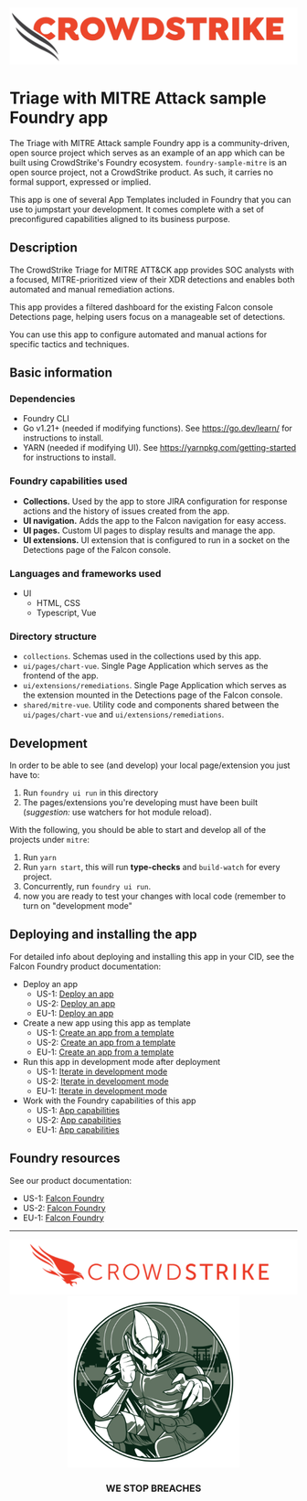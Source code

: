 ![CrowdStrike Falcon](/docs/asset/cs-logo.png?raw=true)

# Triage with MITRE Attack sample Foundry app

The Triage with MITRE Attack sample Foundry app is a community-driven, open source project which serves as an example of an app which can be built using CrowdStrike's Foundry ecosystem.
`foundry-sample-mitre` is an open source project, not a CrowdStrike product. As such, it carries no formal support, expressed or implied.

This app is one of several App Templates included in Foundry that you can use to jumpstart your development.
It comes complete with a set of preconfigured capabilities aligned to its business purpose.

## Description

The CrowdStrike Triage for MITRE ATT&CK app provides SOC analysts with a focused, MITRE-prioritized view of their XDR detections and enables both automated and manual remediation actions.

This app provides a filtered dashboard for the existing Falcon console Detections page, helping users focus on a manageable set of detections.

You can use this app to configure automated and manual actions for specific tactics and techniques.

## Basic information

### Dependencies

- Foundry CLI
- Go v1.21+ (needed if modifying functions). See https://go.dev/learn/ for instructions to install.
- YARN (needed if modifying UI). See https://yarnpkg.com/getting-started for instructions to install.

### Foundry capabilities used

- **Collections.** Used by the app to store JIRA configuration for response actions and the history of issues created from the app.
- **UI navigation.** Adds the app to the Falcon navigation for easy access.
- **UI pages.** Custom UI pages to display results and manage the app.
- **UI extensions.** UI extension that is configured to run in a socket on the Detections page of the Falcon console.

### Languages and frameworks used

- UI
  - HTML, CSS
  - Typescript, Vue

### Directory structure

- `collections`. Schemas used in the collections used by this app.
- `ui/pages/chart-vue`. Single Page Application which serves as the frontend of the app.
- `ui/extensions/remediations`. Single Page Application which serves as the extension mounted in the Detections page of the Falcon console.
- `shared/mitre-vue`. Utility code and components shared between the `ui/pages/chart-vue` and `ui/extensions/remediations`.

## Development

In order to be able to see (and develop) your local page/extension you just have to:

1. Run `foundry ui run` in this directory
2. The pages/extensions you're developing must have been built (_suggestion:_ use watchers for hot module reload).

With the following, you should be able to start and develop all of the projects under `mitre`:

1. Run `yarn`
2. Run `yarn start`, this will run **type-checks** and `build-watch` for every project.
3. Concurrently, run `foundry ui run`.
4. now you are ready to test your changes with local code (remember to turn on "development mode"

## Deploying and installing the app

For detailed info about deploying and installing this app in your CID, see the Falcon Foundry product documentation:

- Deploy an app
  - US-1: [Deploy an app](https://falcon.crowdstrike.com/documentation/page/ofd46a1c/deploy-an-app)
  - US-2: [Deploy an app](https://falcon.us-2.crowdstrike.com/documentation/page/ofd46a1c/deploy-an-app)
  - EU-1: [Deploy an app](https://falcon.eu-1.crowdstrike.com/documentation/page/ofd46a1c/deploy-an-app)
- Create a new app using this app as template
  - US-1: [Create an app from a template](https://falcon.crowdstrike.com/documentation/page/l159717b/create-an-app#c4378b86)
  - US-2: [Create an app from a template](https://falcon.us-2.crowdstrike.com/documentation/page/l159717b/create-an-app#c4378b86)
  - EU-1: [Create an app from a template](https://falcon.eu-1.crowdstrike.com/documentation/page/l159717b/create-an-app#c4378b86)
- Run this app in development mode after deployment
  - US-1: [Iterate in development mode](https://falcon.crowdstrike.com/documentation/page/fb88e442/view-and-manage-apps#d5175ae2)
  - US-2: [Iterate in development mode](https://falcon.us-2.crowdstrike.com/documentation/page/fb88e442/view-and-manage-apps#d5175ae2)
  - EU-1: [Iterate in development mode](https://falcon.eu-1.crowdstrike.com/documentation/page/fb88e442/view-and-manage-apps#d5175ae2)
- Work with the Foundry capabilities of this app
  - US-1: [App capabilities](https://falcon.crowdstrike.com/documentation/category/u0daabab/app-capabilities)
  - US-2: [App capabilities](https://falcon.us-2.crowdstrike.com/documentation/category/u0daabab/app-capabilities)
  - EU-1: [App capabilities](https://falcon.eu-1.crowdstrike.com/documentation/category/u0daabab/app-capabilities)

## Foundry resources

See our product documentation:

- US-1: [Falcon Foundry](https://falcon.crowdstrike.com/documentation/category/c3d64B8e/falcon-foundry)
- US-2: [Falcon Foundry](https://falcon.us-2.crowdstrike.com/documentation/category/c3d64B8e/falcon-foundry)
- EU-1: [Falcon Foundry](https://falcon.eu-1.crowdstrike.com/documentation/category/c3d64B8e/falcon-foundry)

---

<p align="center"><img src="https://raw.githubusercontent.com/CrowdStrike/falconpy/main/docs/asset/cs-logo-footer.png"><BR/><img width="300px" src="https://raw.githubusercontent.com/CrowdStrike/falconpy/main/docs/asset/adversary-goblin-panda.png"></P>
<h3><P align="center">WE STOP BREACHES</P></h3>
